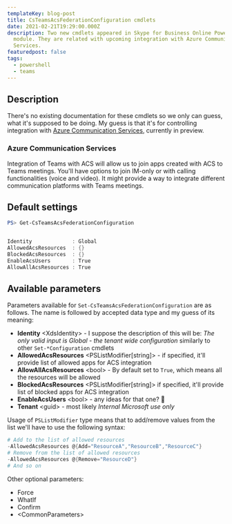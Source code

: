 ```yaml
---
templateKey: blog-post
title: CsTeamsAcsFederationConfiguration cmdlets
date: 2021-02-21T19:29:00.000Z
description: Two new cmdlets appeared in Skype for Business Online PowerShell
  module. They are related with upcoming integration with Azure Communication
  Services.
featuredpost: false
tags:
  - powershell
  - teams
---
```

## Description

There's no existing documentation for these cmdlets so we only can guess, what it's supposed to be doing. My guess is that it's for controlling integration with [Azure Communication Services](https://azure.microsoft.com/en-us/services/communication-services/), currently in preview.

### Azure Communication Services

Integration of Teams with ACS will allow us to join apps created with ACS to Teams meetings. You'll have options to join IM-only or with calling functionalities (voice and video). It might provide a way to integrate different communication platforms with Teams meetings.

## Default settings

```powershell
PS> Get-CsTeamsAcsFederationConfiguration


Identity             : Global
AllowedAcsResources  : {}
BlockedAcsResources  : {}
EnableAcsUsers       : True
AllowAllAcsResources : True
```

## Available parameters

Parameters available for `Set-CsTeamsAcsFederationConfiguration` are as follows. The name is followed by accepted data type and my guess of its meaning:

* **Identity** \<XdsIdentity> - I suppose the description of this will be: *The only valid input is Global - the tenant wide configuration* similarly to other `Set-*Configuration` cmdlets
* **AllowedAcsResources** \<PSListModifier[string]> - if specified, it'll provide list of allowed apps for ACS integration
* **AllowAllAcsResources** \<bool> - By default set to `True`, which means all the resources will be allowed
* **BlockedAcsResources** \<PSListModifier[string]> if specified, it'll provide list of blocked apps for ACS integration
* **EnableAcsUsers** \<bool> - any ideas for that one? 🤔
* **Tenant** \<guid> - most likely *Internal Microsoft use only*

Usage of `PSListModifier` type means that to add/remove values from the list we'll have to use the following syntax:

```powershell
# Add to the list of allowed resources
-AllowedAcsResources @{Add="ResourceA","ResourceB","ResourceC"}
# Remove from the list of allowed resources
-AllowedAcsResources @{Remove="ResourceD"}
# And so on
```

Other optional parameters:

* Force
* WhatIf
* Confirm
* \<CommonParameters>
